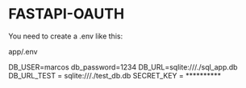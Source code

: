 # FASTAPI-OAUTH

You need to create a .env like this:


app/.env

DB_USER=marcos
db_password=1234
DB_URL=sqlite:///./sql_app.db
DB_URL_TEST = sqlite:///./test_db.db
SECRET_KEY = **********

